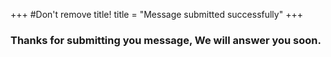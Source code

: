 +++
#Don't remove title!
title = "Message submitted successfully"
+++

### Thanks for submitting you message, We will answer you soon.